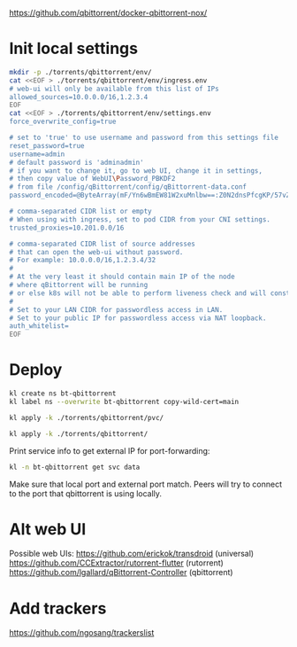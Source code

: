 
https://github.com/qbittorrent/docker-qbittorrent-nox/

# Init local settings

```bash
mkdir -p ./torrents/qbittorrent/env/
cat <<EOF > ./torrents/qbittorrent/env/ingress.env
# web-ui will only be available from this list of IPs
allowed_sources=10.0.0.0/16,1.2.3.4
EOF
cat <<EOF > ./torrents/qbittorrent/env/settings.env
force_overwrite_config=true

# set to 'true' to use username and password from this settings file
reset_password=true
username=admin
# default password is 'adminadmin'
# if you want to change it, go to web UI, change it in settings,
# then copy value of WebUI\Password_PBKDF2
# from file /config/qBittorrent/config/qBittorrent-data.conf
password_encoded=@ByteArray(mF/Yn6wBmEW81W2xuMnlbw==:Z0N2dnsPfcgKP/57vZTFPyKr7nYRaxj2jON+4wrWH/ClVp7J3Xd6tz9Sje/oCqu/Y4+i/MmWrvqg/zVfZ6cQuA==)

# comma-separated CIDR list or empty
# When using with ingress, set to pod CIDR from your CNI settings.
trusted_proxies=10.201.0.0/16

# comma-separated CIDR list of source addresses
# that can open the web-ui without password.
# For example: 10.0.0.0/16,1.2.3.4/32
#
# At the very least it should contain main IP of the node
# where qBittorrent will be running
# or else k8s will not be able to perform liveness check and will constantly restart the app.
#
# Set to your LAN CIDR for passwordless access in LAN.
# Set to your public IP for passwordless access via NAT loopback.
auth_whitelist=
EOF
```

# Deploy

```bash
kl create ns bt-qbittorrent
kl label ns --overwrite bt-qbittorrent copy-wild-cert=main

kl apply -k ./torrents/qbittorrent/pvc/

kl apply -k ./torrents/qbittorrent/
```

Print service info to get external IP for port-forwarding:

```bash
kl -n bt-qbittorrent get svc data
```

Make sure that local port and external port match.
Peers will try to connect to the port that qbittorrent is using locally.

# Alt web UI

Possible web UIs:
https://github.com/erickok/transdroid (universal)
https://github.com/CCExtractor/rutorrent-flutter (rutorrent)
https://github.com/lgallard/qBittorrent-Controller (qbittorrent)

# Add trackers

https://github.com/ngosang/trackerslist
